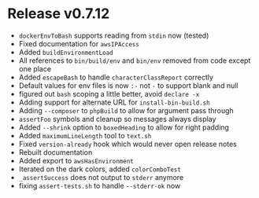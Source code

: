 # Release v0.7.12

- `dockerEnvToBash` supports reading from `stdin` now (tested)
- Fixed documentation for `awsIPAccess`
- Added `buildEnvironmentLoad`
- All references to `bin/build/env` and `bin/env` removed from code except one place
- Added `escapeBash` to handle `characterClassReport` correctly
- Default values for env files is now `:-` not `-` to support blank and null
- figured out `bash` scoping a little better, avoid `declare -x`
- Adding support for alternate URL for `install-bin-build.sh`
- Adding `--composer` to `phpBuild` to allow for argument pass through
- `assertFoo` symbols and cleanup so messages always display
- Added `--shrink` option to `boxedHeading` to allow for right padding
- Added `maximumLineLength` tool to `text.sh`
- Fixed `version-already` hook which would never open release notes
- Rebuilt documentation
- Added export to `awsHasEnvironment`
- Iterated on the dark colors, added `colorComboTest`
- `_assertSuccess` does not output to `stderr` anymore
- fixing `assert-tests.sh` to handle `--stderr-ok` now
